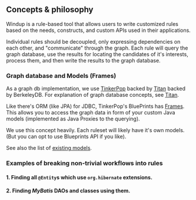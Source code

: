 ## Concepts & philosophy

Windup is a rule-based tool that allows users to write customized rules based on the needs, constructs, and custom APIs used in their applications.

Individual rules should be decoupled, only expressing dependencies on each other, and "communicate" through the graph. Each rule will query the graph database, use the results for locating the candidates of it's interests, process them, and then write the results to the graph database.

### Graph database and Models (Frames)

As a graph db implementation, we use [TinkerPop](http://tinkerpop.com/) backed by [Titan](http://thinkaurelius.github.io/titan/) backed by BerkeleyDB.
For explanation of graph database concepts, see [Titan](https://github.com/thinkaurelius/titan/wiki/Beginner%27s-Guide).

Like there's ORM (like JPA) for JDBC, TinkerPop's BluePrints has [Frames](https://github.com/tinkerpop/frames/wiki). This allows you to access the graph data in form of your custom Java models (implemented as Java Proxies to the querying).

We use this concept heavily. Each ruleset will likely have it's own models. (But you can opt to use Blueprints API if you like).

See also the list of [existing models](Existing-Models).


### Examples of breaking non-trivial workflows into rules

#### 1. Finding all `@Entity`s which use `org.hibernate` extensions.

#### 2. Finding _MyBatis_ DAOs and classes using them.